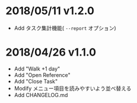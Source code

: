 
# 2018/05/11 v1.2.0
- Add タスク集計機能( `--report` オプション)

# 2018/04/26 v1.1.0
- Add "Walk +1 day"
- Add "Open Reference"
- Add "Close Task"
- Modify メニュー項目を読みやすいよう並べ替える
- Add CHANGELOG.md
